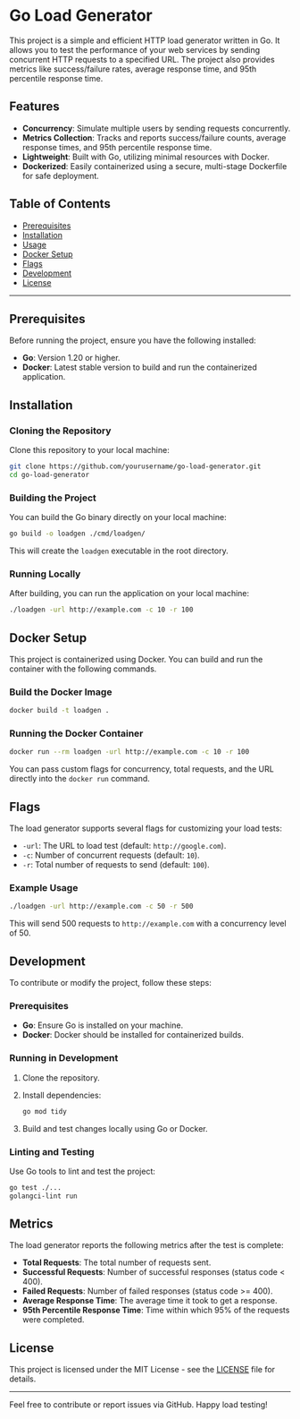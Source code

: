 # Go Load Generator

This project is a simple and efficient HTTP load generator written in Go. It allows you to test the performance of your web services by sending concurrent HTTP requests to a specified URL. The project also provides metrics like success/failure rates, average response time, and 95th percentile response time.

## Features

- **Concurrency**: Simulate multiple users by sending requests concurrently.
- **Metrics Collection**: Tracks and reports success/failure counts, average response times, and 95th percentile response time.
- **Lightweight**: Built with Go, utilizing minimal resources with Docker.
- **Dockerized**: Easily containerized using a secure, multi-stage Dockerfile for safe deployment.

## Table of Contents

- [Prerequisites](#prerequisites)
- [Installation](#installation)
- [Usage](#usage)
- [Docker Setup](#docker-setup)
- [Flags](#flags)
- [Development](#development)
- [License](#license)

---

## Prerequisites

Before running the project, ensure you have the following installed:

- **Go**: Version 1.20 or higher.
- **Docker**: Latest stable version to build and run the containerized application.

## Installation

### Cloning the Repository

Clone this repository to your local machine:

```bash
git clone https://github.com/yourusername/go-load-generator.git
cd go-load-generator
```

### Building the Project

You can build the Go binary directly on your local machine:

```bash
go build -o loadgen ./cmd/loadgen/
```

This will create the `loadgen` executable in the root directory.

### Running Locally

After building, you can run the application on your local machine:

```bash
./loadgen -url http://example.com -c 10 -r 100
```

## Docker Setup

This project is containerized using Docker. You can build and run the container with the following commands.

### Build the Docker Image

```bash
docker build -t loadgen .
```

### Running the Docker Container

```bash
docker run --rm loadgen -url http://example.com -c 10 -r 100
```

You can pass custom flags for concurrency, total requests, and the URL directly into the `docker run` command.

## Flags

The load generator supports several flags for customizing your load tests:

- `-url`: The URL to load test (default: `http://google.com`).
- `-c`: Number of concurrent requests (default: `10`).
- `-r`: Total number of requests to send (default: `100`).

### Example Usage

```bash
./loadgen -url http://example.com -c 50 -r 500
```

This will send 500 requests to `http://example.com` with a concurrency level of 50.

## Development

To contribute or modify the project, follow these steps:

### Prerequisites

- **Go**: Ensure Go is installed on your machine.
- **Docker**: Docker should be installed for containerized builds.

### Running in Development

1. Clone the repository.
2. Install dependencies:

   ```bash
   go mod tidy
   ```

3. Build and test changes locally using Go or Docker.

### Linting and Testing

Use Go tools to lint and test the project:

```bash
go test ./...
golangci-lint run
```

## Metrics

The load generator reports the following metrics after the test is complete:

- **Total Requests**: The total number of requests sent.
- **Successful Requests**: Number of successful responses (status code < 400).
- **Failed Requests**: Number of failed responses (status code >= 400).
- **Average Response Time**: The average time it took to get a response.
- **95th Percentile Response Time**: Time within which 95% of the requests were completed.

## License

This project is licensed under the MIT License - see the [LICENSE](LICENSE) file for details.

---

Feel free to contribute or report issues via GitHub. Happy load testing!